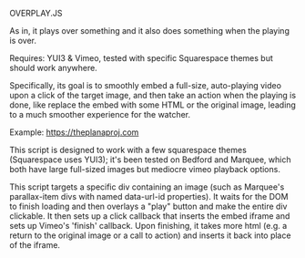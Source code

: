 OVERPLAY.JS

As in, it plays over something and it also does something when the playing is over.

Requires: YUI3 & Vimeo, tested with specific Squarespace themes but should work anywhere. 

Specifically, its goal is to smoothly embed a full-size, auto-playing video upon a click of the target image, and then take an action when the playing is done, like replace the embed with some HTML or the original image, leading to a much smoother experience for the watcher. 

Example: https://theplanaproj.com

This script is designed to work with a few squarespace themes (Squarespace uses YUI3); it's been tested on Bedford and Marquee, which both have large full-sized images but mediocre vimeo playback options. 

This script targets a specific div containing an image (such as Marquee's parallax-item divs with named data-url-id properties). It waits for the DOM to finish loading and then overlays a "play" button and make the entire div clickable. It then sets up a click callback that inserts the embed iframe and sets up Vimeo's 'finish' callback. Upon finishing, it takes more html (e.g. a return to the original image or a call to action) and inserts it back into place of the iframe. 
